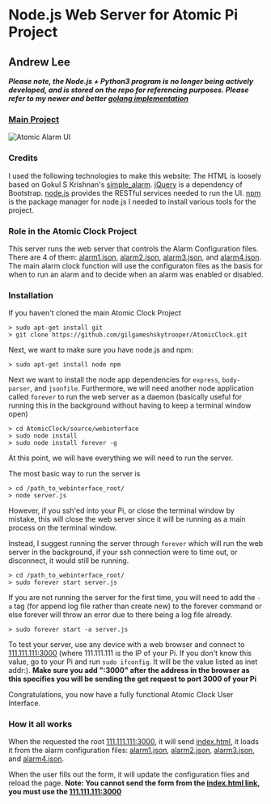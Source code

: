 # Node.js Web Server for Atomic Pi Project
## Andrew Lee

***Please note, the Node.js + Python3 program is no longer being actively developed, and is stored on the repo for referencing purposes. Please refer to my newer and better [golang implementation](../golang/)***

### [Main Project](https://github.com/gilgameshskytrooper/AtomicClock)

![Atomic Alarm UI](https://github.com/gilgameshskytrooper/AtomicClock/raw/master/assets/AtomicAlarmUI.PNG)

### Credits
I used the following technologies to make this website:
The HTML is loosely based on Gokul S Krishnan's [simple_alarm](https://github.com/gsk1692/simple_alarm).
[jQuery](http://jquery.com/) is a dependency of Bootstrap.
[node.js](https://nodejs.org/en/) provides the RESTful services needed to run the UI.
[npm](https://www.npmjs.com/) is the package manager for node.js I needed to install various tools for the project.

### Role in the Atomic Clock Project
This server runs the web server that controls the Alarm Configuration files. There are 4 of them: [alarm1.json](/public/json/alarm1.json), [alarm2.json](/public/json/alarm2.json), [alarm3.json](/public/json/alarm3.json), and [alarm4.json](/public/json/alarm4.json). The main alarm clock function will use the configuraton files as the basis for when to run an alarm and to decide when an alarm was enabled or disabled.

### Installation
If you haven't cloned the main Atomic Clock Project
```
> sudo apt-get install git
> git clone https://github.com/gilgameshskytrooper/AtomicClock.git
```

Next, we want to make sure you have node.js and npm:
```
> sudo apt-get install node npm
```

Next we want to install the node app dependencies for ```express```, ```body-parser```, and ```jsonfile```. Furthermore, we will need another node application called ```forever``` to run the web server as a daemon (basically useful for running this in the background without having to keep a terminal window open)

```
> cd AtomicClock/source/webinterface
> sudo node install
> sudo node install forever -g
```

At this point, we will have everything we will need to run the server.

The most basic way to run the server is

```
> cd /path_to_webinterface_root/
> node server.js
```

However, if you ssh'ed into your Pi, or close the terminal window by mistake, this will close the web server since it will be running as a main process on the terminal window.

Instead, I suggest running the server through ```forever``` which will run the web server in the background, if your ssh connection were to time out, or disconnect, it would still be running.

```
> cd /path_to_webinterface_root/
> sudo forever start server.js
```

If you are not running the server for the first time, you will need to add the ```-a``` tag (for append log file rather than create new) to the forever command or else forever will throw an error due to there being a log file already.

```
> sudo forever start -a server.js
```

To test your server, use any device with a web browser and connect to [111.111.111:3000](111.111.111:3000) (where 111.111.111 is the IP of your Pi. If you don't know this value, go to your Pi and run ```sudo ifconfig```. It will be the value listed as inet addr:). **Make sure you add ":3000" after the address in the browser as this specifies you will be sending the get request to port 3000 of your Pi**

Congratulations, you now have a fully functional Atomic Clock User Interface.

### How it all works
When the requested the root [111.111.111:3000](111.111.111:3000), it will send [index.html](/public/index.html), it loads it from the alarm configuration files: [alarm1.json](/public/json/alarm1.json), [alarm2.json](/public/json/alarm2.json), [alarm3.json](/public/json/alarm3.json), and [alarm4.json](/public/json/alarm4.json).

When the user fills out the form, it will update the configuration files and reload the page. **Note: You cannot send the form from the [index.html link](/public/index.html), you must use the [111.111.111:3000](111.111.111:3000)**
